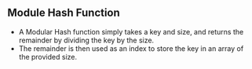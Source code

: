 ## Module Hash Function

- A Modular Hash function simply takes a key and size, and returns the remainder
  by dividing the key by the size.
- The remainder is then used as an index to store the key in an array of the
  provided size.
